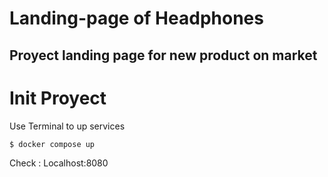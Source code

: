 # Landing-page of Headphones

## Proyect landing page for new product on market

# Init Proyect

Use Terminal to up services

```
$ docker compose up
```

Check : Localhost:8080
